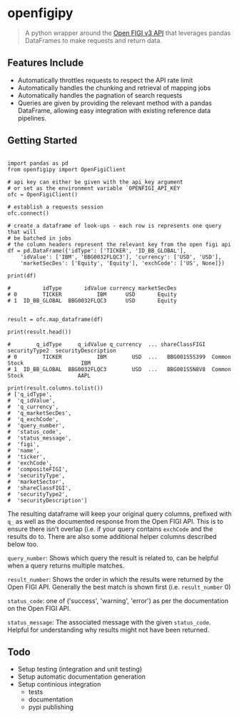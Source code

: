# openfigipy

> A python wrapper around the [Open FIGI v3 API](https://www.openfigi.com/) that leverages
> pandas DataFrames to make requests and return data.


Features Include
-----------------

- Automatically throttles requests to respect the API rate limit
- Automatically handles the chunking and retrieval of mapping jobs
- Automatically handles the pagnation of search requests
- Queries are given by providing the relevant method with a pandas DataFrame,
  allowing easy integration with existing reference data pipelines.

Getting Started
---------------

```python3

import pandas as pd
from openfigipy import OpenFigiClient

# api key can either be given with the api_key argument
# or set as the environment variable `OPENFIGI_API_KEY
ofc = OpenFigiClient()

# establish a requests session
ofc.connect()

# create a dataframe of look-ups - each row is represents one query that will
# be batched in jobs
# the column headers represent the relevant key from the open figi api
df = pd.DataFrame({'idType': ['TICKER', 'ID_BB_GLOBAL'],
    'idValue': ['IBM', 'BBG0032FLQC3'], 'currency': ['USD', 'USD'],
    'marketSecDes': ['Equity', 'Equity'], 'exchCode': ['US', None]})

print(df)

#          idType       idValue currency marketSecDes
# 0        TICKER           IBM      USD       Equity
# 1  ID_BB_GLOBAL  BBG0032FLQC3      USD       Equity


result = ofc.map_dataframe(df)

print(result.head())

#        q_idType     q_idValue q_currency  ... shareClassFIGI securityType2  securityDescription
# 0        TICKER           IBM        USD  ...   BBG001S5S399  Common Stock                  IBM
# 1  ID_BB_GLOBAL  BBG0032FLQC3        USD  ...   BBG001S5N8V8  Common Stock                 AAPL

print(result.columns.tolist())
# ['q_idType',
#  'q_idValue',
#  'q_currency',
#  'q_marketSecDes',
#  'q_exchCode',
#  'query_number',
#  'status_code',
#  'status_message',
#  'figi',
#  'name',
#  'ticker',
#  'exchCode',
#  'compositeFIGI',
#  'securityType',
#  'marketSector',
#  'shareClassFIGI',
#  'securityType2',
#  'securityDescription']
```

The resulting dataframe will keep your original query columns, prefixed with
`q_` as well as the documented response from the Open FIGI API. This is to
ensure there isn't overlap (i.e. if your query contains `exchCode` and the
results do to. There are also some additional helper columns described below
too.

`query_number`: Shows which query the result is related to, can be helpful when
a query returns multiple matches.

`result_number`: Shows the order in which the results were returned by the Open
FIGI API. Generally the best match is shown first (i.e. `result_number` 0)


`status_code`: one of ('success', 'warning', 'error') as per the documentation
on the Open FIGI API.

`status_message`: The associated message with the given `status_code`. Helpful
for understanding why results might not have been returned.




Todo
----

- Setup testing (integration and unit testing)
- Setup automatic documentation generation
- Setup continious integration
    - tests
    - documentation
    - pypi publishing
